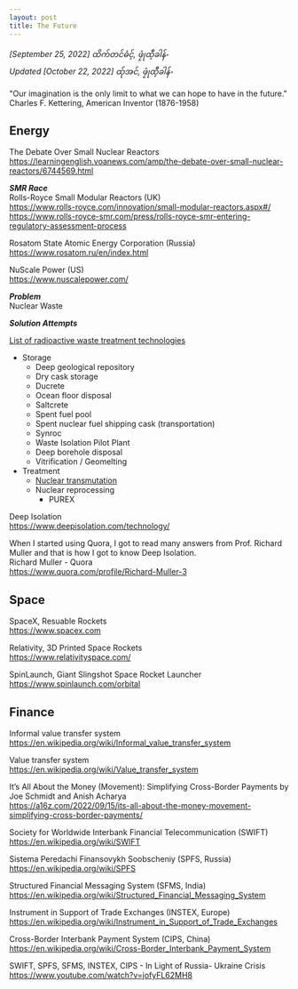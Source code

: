 ```yaml
---
layout: post
title: The Future 
---
```


*[September 25, 2022] ထိက်တင်ဓံင့်, ဖၠုံထီ့ခါန်ႋ*  
*Updated [October 22, 2022] ထ်ုအင်, ဖၠုံထီ့ခါန်ႋ*

"Our imagination is the only limit to what we can hope to have in the future."  
Charles F. Kettering, American Inventor (1876-1958)

<h2>Energy</h2>  

The Debate Over Small Nuclear Reactors  
https://learningenglish.voanews.com/amp/the-debate-over-small-nuclear-reactors/6744569.html  

***SMR Race***  
Rolls-Royce Small Modular Reactors  (UK)  
https://www.rolls-royce.com/innovation/small-modular-reactors.aspx#/  
https://www.rolls-royce-smr.com/press/rolls-royce-smr-entering-regulatory-assessment-process  

Rosatom State Atomiс Energy Corporation  (Russia)  
https://www.rosatom.ru/en/index.html  

NuScale Power  (US)  
https://www.nuscalepower.com/  

***Problem***  
Nuclear Waste  

***Solution Attempts***  

[List of radioactive waste treatment technologies](https://en.wikipedia.org/wiki/List_of_radioactive_waste_treatment_technologies)
- Storage
    - Deep geological repository
    - Dry cask storage
    - Ducrete
    - Ocean floor disposal
    - Saltcrete
    - Spent fuel pool
    - Spent nuclear fuel shipping cask (transportation)
    - Synroc
    - Waste Isolation Pilot Plant
    - Deep borehole disposal
    - Vitrification / Geomelting
- Treatment
    - [Nuclear transmutation](https://en.wikipedia.org/wiki/Nuclear_transmutation)
    - Nuclear reprocessing
        - PUREX

Deep Isolation  
https://www.deepisolation.com/technology/  

When I started using Quora, I got to read many answers from Prof. Richard Muller and that is how I got to know Deep Isolation.  
Richard Muller - Quora  
https://www.quora.com/profile/Richard-Muller-3  

<h2>Space</h2>  

SpaceX, Resuable Rockets  
https://www.spacex.com  

Relativity, 3D Printed Space Rockets  
https://www.relativityspace.com/  

SpinLaunch, Giant Slingshot Space Rocket Launcher    
https://www.spinlaunch.com/orbital  

<h2>Finance</h2>  

Informal value transfer system  
https://en.wikipedia.org/wiki/Informal_value_transfer_system  

Value transfer system  
https://en.wikipedia.org/wiki/Value_transfer_system  

It’s All About the Money (Movement): Simplifying Cross-Border Payments
by Joe Schmidt and Anish Acharya  
https://a16z.com/2022/09/15/its-all-about-the-money-movement-simplifying-cross-border-payments/  

Society for Worldwide Interbank Financial Telecommunication (SWIFT)  
https://en.wikipedia.org/wiki/SWIFT  

Sistema Peredachi Finansovykh Soobscheniy (SPFS, Russia)
https://en.wikipedia.org/wiki/SPFS  

Structured Financial Messaging System (SFMS, India)  
https://en.wikipedia.org/wiki/Structured_Financial_Messaging_System  

Instrument in Support of Trade Exchanges (INSTEX, Europe)
https://en.wikipedia.org/wiki/Instrument_in_Support_of_Trade_Exchanges  

Cross-Border Interbank Payment System (CIPS, China)  
https://en.wikipedia.org/wiki/Cross-Border_Interbank_Payment_System  

SWIFT, SPFS, SFMS, INSTEX, CIPS - In Light of Russia- Ukraine Crisis  
https://www.youtube.com/watch?v=jofyFL62MH8  


